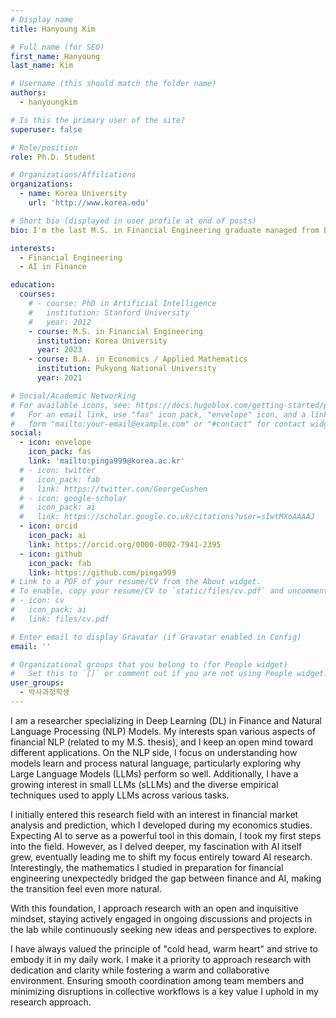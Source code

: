 ```yaml
---
# Display name
title: Hanyoung Kim

# Full name (for SEO)
first_name: Hanyoung
last_name: Kim

# Username (this should match the folder name)
authors:
  - hanyoungkim

# Is this the primary user of the site?
superuser: false

# Role/position
role: Ph.D. Student

# Organizations/Affiliations
organizations:
  - name: Korea University
    url: 'http://www.korea.edu'

# Short bio (displayed in user profile at end of posts)
bio: I'm the last M.S. in Financial Engineering graduate managed from Econ department! You can easily find my name on most Korean keyboards :)

interests:
  - Financial Engineering
  - AI in Finance

education:
  courses:
    # - course: PhD in Artificial Intelligence
    #   institution: Stanford University
    #   year: 2012
    - course: M.S. in Financial Engineering
      institution: Korea University
      year: 2023
    - course: B.A. in Economics / Applied Mathematics
      institution: Pukyong National University
      year: 2021

# Social/Academic Networking
# For available icons, see: https://docs.hugoblox.com/getting-started/page-builder/#icons
#   For an email link, use "fas" icon pack, "envelope" icon, and a link in the
#   form "mailto:your-email@example.com" or "#contact" for contact widget.
social:
  - icon: envelope
    icon_pack: fas
    link: 'mailto:pinga999@korea.ac.kr'
  # - icon: twitter
  #   icon_pack: fab
  #   link: https://twitter.com/GeorgeCushen
  # - icon: google-scholar
  #   icon_pack: ai
  #   link: https://scholar.google.co.uk/citations?user=sIwtMXoAAAAJ
  - icon: orcid
    icon_pack: ai
    link: https://orcid.org/0000-0002-7941-2395
  - icon: github
    icon_pack: fab
    link: https://github.com/pinga999
# Link to a PDF of your resume/CV from the About widget.
# To enable, copy your resume/CV to `static/files/cv.pdf` and uncomment the lines below.
# - icon: cv
#   icon_pack: ai
#   link: files/cv.pdf

# Enter email to display Gravatar (if Gravatar enabled in Config)
email: ''

# Organizational groups that you belong to (for People widget)
#   Set this to `[]` or comment out if you are not using People widget.
user_groups:
  - 박사과정학생
---
```


I am a researcher specializing in Deep Learning (DL) in Finance and Natural Language Processing (NLP) Models.
My interests span various aspects of financial NLP (related to my M.S. thesis), and I keep an open mind toward different applications. On the NLP side, I focus on understanding how models learn and process natural language, particularly exploring why Large Language Models (LLMs) perform so well. Additionally, I have a growing interest in small LLMs (sLLMs) and the diverse empirical techniques used to apply LLMs across various tasks.

I initially entered this research field with an interest in financial market analysis and prediction, which I developed during my economics studies. Expecting AI to serve as a powerful tool in this domain, I took my first steps into the field. However, as I delved deeper, my fascination with AI itself grew, eventually leading me to shift my focus entirely toward AI research. Interestingly, the mathematics I studied in preparation for financial engineering unexpectedly bridged the gap between finance and AI, making the transition feel even more natural.

With this foundation, I approach research with an open and inquisitive mindset, staying actively engaged in ongoing discussions and projects in the lab while continuously seeking new ideas and perspectives to explore.

I have always valued the principle of "cold head, warm heart" and strive to embody it in my daily work. I make it a priority to approach research with dedication and clarity while fostering a warm and collaborative environment. Ensuring smooth coordination among team members and minimizing disruptions in collective workflows is a key value I uphold in my research approach.